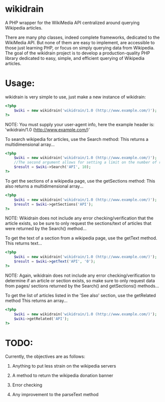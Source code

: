 wikidrain
===================================================================================

A PHP wrapper for the WikiMedia API centralized around querying Wikipedia articles.

There are many php classes, indeed complete frameworks, dedicated to the WikiMedia
API. But none of them are easy to implement, are accessible to those just learning
PHP, or focus on simply querying data from Wikipedia.  The goal of the wikidrain 
project is to develop a production-quality PHP library dedicated to easy, simple, 
and efficient querying of Wikipedia articles.


Usage:
===================================================================================

wikidrain is very simple to use, just make a new instance of wikidrain:

```php
<?php
    $wiki = new wikidrain('wikidrain/1.0 (http://www.example.com/)');
?>
```

NOTE: You must supply your user-agent info, here the example header is:
      'wikidrain/1.0 (http://www.example.com/)'

To search wikipedia for articles, use the Search method:
This returns a multidimensional array...

```php
<?php
    $wiki = new wikidrain('wikidrain/1.0 (http://www.example.com/)');
    //The second argument allows for setting a limit on the number of results returned. On null, default is 10.
    $result = $wiki->Search('API', 10);
?>
```

To get the sections of a wikipedia page, use the getSections method:
This also returns a multidimensional array...

```php
<?php
    $wiki = new wikidrain('wikidrain/1.0 (http://www.example.com/)');
    $result = $wiki->getSections('API');
?>
```

NOTE: Wikidrain does not include any error checking/verification that the article
      exists, so be sure to only request the sections/text of articles that were
      returned by the Search() method...

To get the text of a section from a wikipedia page, use the getText
method.
This returns text...

```php
<?php
    $wiki = new wikidrain('wikidrain/1.0 (http://www.example.com/)');
    $result = $wiki->getText('API', '0');
?>
```

NOTE: Again, wikidrain does not include any error checking/verification to determine
      if an article or section exists, so make sure to only request data from pages/
      sections returned by the Search() and getSections() methods...

To get the list of articles listed in the 'See also' section, use the getRelated
method
This returns an array...

```php
<?php
    $wiki = new wikidrain('wikidrain/1.0 (http://www.example.com/)');
    $wiki->getRelated('API');
?>
```


TODO:
===================================================================================

Currently, the objectives are as follows:

1. Anything to put less strain on the wikipedia servers

2. A method to return the wikipedia donation banner

3. Error checking

4. Any improvement to the parseText method
